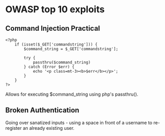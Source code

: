 # OWASP top 10 exploits

## Command Injection Practical 


```
<?php 
    if (isset($_GET['commandstring'])) {
        $command_string = $_GET['commandstring'];

        try {
            passthru($command_string)
        } catch (Error $err) {
            echo '<p class=mt-3><b>$err</b></p>';
        }
    }
?>
```

Allows for executing $command_string using php's passthru().

## Broken Authentication

Going over sanatized inputs - using a space in front of a username to re-register an already existing user.

